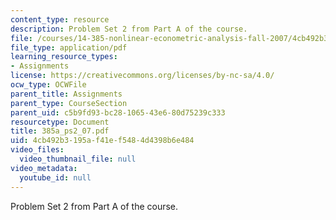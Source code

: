 ```yaml
---
content_type: resource
description: Problem Set 2 from Part A of the course.
file: /courses/14-385-nonlinear-econometric-analysis-fall-2007/4cb492b3195af41ef5484d4398b6e484_385a_ps2_07.pdf
file_type: application/pdf
learning_resource_types:
- Assignments
license: https://creativecommons.org/licenses/by-nc-sa/4.0/
ocw_type: OCWFile
parent_title: Assignments
parent_type: CourseSection
parent_uid: c5b9fd93-bc28-1065-43e6-80d75239c333
resourcetype: Document
title: 385a_ps2_07.pdf
uid: 4cb492b3-195a-f41e-f548-4d4398b6e484
video_files:
  video_thumbnail_file: null
video_metadata:
  youtube_id: null
---
```

Problem Set 2 from Part A of the course.